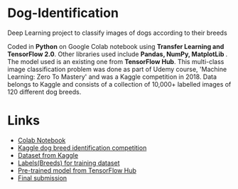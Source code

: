 # Dog-Identification
<p> Deep Learning project to classify images of dogs according to their breeds</p>
<p> Coded in <b>Python</b> on Google Colab notebook using <b>Transfer Learning and TensorFlow 2.0</b>. Other libraries used include <b> Pandas, NumPy, MatplotLib </b>. The model used is an existing one from <b>TensorFlow Hub</b>. This multi-class image classification problem was done as part of Udemy course, 'Machine Learning: Zero To Mastery' and was a Kaggle competition in 2018. Data belongs to Kaggle and consists of a collection of 10,000+ labelled images of 120 different dog breeds.</p>

<h1> Links</h1>
<ul>
  <li> <a href=""> Colab Notebook </a></li>
  <li><a href="https://www.kaggle.com/c/dog-breed-identification/overview"> Kaggle dog breed identification competition </a></li>
  <li><a href="https://www.kaggle.com/c/dog-breed-identification/data"> Dataset from Kaggle </a></li>
  <li><a href="https://github.com/MrinalShankar/Dog-Classification/blob/master/labels.csv"> Labels(Breeds) for training dataset </a></li>
  <li><a href="https://tfhub.dev/google/imagenet/mobilenet_v2_130_224/classification/4"> Pre-trained model from TensorFlow Hub</a></li>
  <li><a href="https://github.com/MrinalShankar/Dog-Classification/blob/master/full%20model%20submission.csv"> Final submission</a></li>
 </ul>
  
  

